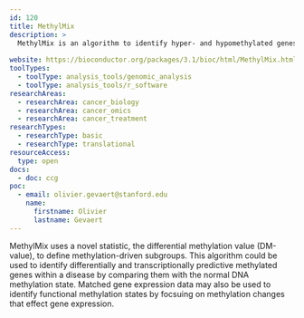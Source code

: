 ```yaml
---
id: 120
title: MethylMix
description: >
  MethylMix is an algorithm to identify hyper- and hypomethylated genes for a disease. 
  
website: https://bioconductor.org/packages/3.1/bioc/html/MethylMix.html
toolTypes:
  - toolType: analysis_tools/genomic_analysis
  - toolType: analysis_tools/r_software
researchAreas:
  - researchArea: cancer_biology
  - researchArea: cancer_omics
  - researchArea: cancer_treatment
researchTypes:
  - researchType: basic
  - researchType: translational
resourceAccess:
  type: open
docs:
  - doc: ccg
poc:
  - email: olivier.gevaert@stanford.edu
    name:
      firstname: Olivier
      lastname: Gevaert
---
```

MethylMix uses a novel statistic, the differential methylation value (DM-value), to define methylation-driven subgroups. This algorithm could be used to identify differentially and transcriptionally predictive methylated genes within a disease by comparing them with the normal DNA methylation state. Matched gene expression data may also be used to identify functional methylation states by focsuing on methylation changes that effect gene expression.